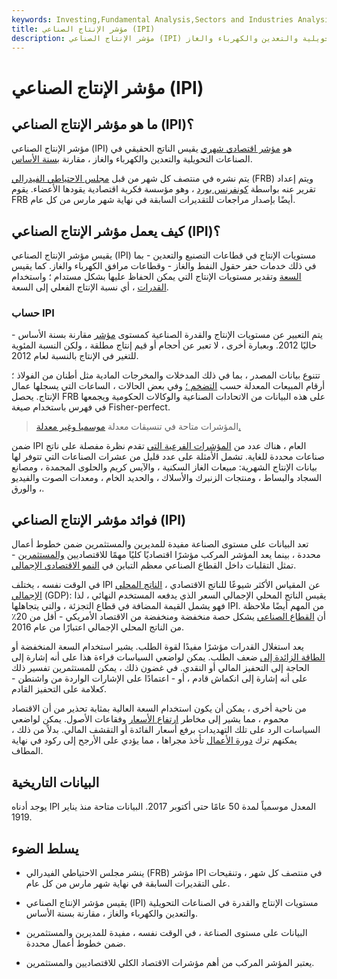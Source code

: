 ```yaml
---
keywords: Investing,Fundamental Analysis,Sectors and Industries Analysis,Sectors and Industries
title: مؤشر الإنتاج الصناعي (IPI)
description: مؤشر الإنتاج الصناعي (IPI) هو مؤشر اقتصادي شهري يقيس الناتج الحقيقي في الصناعات التحويلية والتعدين والكهرباء والغاز.
---
```


# مؤشر الإنتاج الصناعي (IPI)
## ما هو مؤشر الإنتاج الصناعي (IPI)؟

مؤشر الإنتاج الصناعي (IPI) هو [مؤشر اقتصادي شهري](/economic_indicator) يقيس الناتج الحقيقي في الصناعات التحويلية والتعدين والكهرباء والغاز ، مقارنة [بسنة الأساس](/base-year).

يتم نشره في منتصف كل شهر من قبل [مجلس الاحتياطي الفيدرالي](/frb) (FRB) ويتم إعداد تقرير عنه بواسطة [كونفرنس بورد](/conferenceboard) ، وهو مؤسسة فكرية اقتصادية يقودها الأعضاء. يقوم FRB أيضًا بإصدار مراجعات للتقديرات السابقة في نهاية شهر مارس من كل عام.

## كيف يعمل مؤشر الإنتاج الصناعي (IPI)؟

يقيس مؤشر الإنتاج الصناعي (IPI) مستويات الإنتاج في قطاعات التصنيع والتعدين - بما في ذلك خدمات حفر حقول النفط والغاز - وقطاعات مرافق الكهرباء والغاز. كما يقيس [السعة](/capacity) وتقدير مستويات الإنتاج التي يمكن الحفاظ عليها بشكل مستدام ؛ واستخدام [القدرات](/capacityutilizationrate) ، أي نسبة الإنتاج الفعلي إلى السعة.

### حساب IPI

يتم التعبير عن مستويات الإنتاج والقدرة الصناعية كمستوى [مؤشر](/index) مقارنة بسنة الأساس - حاليًا 2012. وبعبارة أخرى ، لا تعبر عن أحجام أو قيم إنتاج مطلقة ، ولكن النسبة المئوية للتغير في الإنتاج بالنسبة لعام 2012.

تتنوع بيانات المصدر ، بما في ذلك المدخلات والمخرجات المادية مثل أطنان من الفولاذ ؛ أرقام المبيعات المعدلة حسب [التضخم ؛](/inflation) وفي بعض الحالات ، الساعات التي يسجلها عمال الإنتاج. يحصل FRB على هذه البيانات من الاتحادات الصناعية والوكالات الحكومية ويجمعها في فهرس باستخدام صيغة Fisher-perfect.

> المؤشرات متاحة في تنسيقات معدلة [موسميا وغير معدلة.](/seasonal-adjustment)

>

ضمن IPI العام ، هناك عدد من [المؤشرات الفرعية التي](/subindex) تقدم نظرة مفصلة على ناتج صناعات محددة للغاية. تشمل الأمثلة على عدد قليل من عشرات الصناعات التي تتوفر لها بيانات الإنتاج الشهرية: مبيعات الغاز السكنية ، والآيس كريم والحلوى المجمدة ، ومصانع السجاد والبساط ، ومنتجات الزنبرك والأسلاك ، والحديد الخام ، ومعدات الصوت والفيديو ، والورق.

## فوائد مؤشر الإنتاج الصناعي (IPI)

تعد البيانات على مستوى الصناعة مفيدة للمديرين والمستثمرين ضمن خطوط أعمال محددة ، بينما يعد المؤشر المركب مؤشرًا اقتصاديًا كليًا مهمًا للاقتصاديين [والمستثمرين](/economist) - تمثل التقلبات داخل القطاع الصناعي معظم التباين في [النمو الاقتصادي الإجمالي](/economicgrowth).

في الوقت نفسه ، يختلف IPI عن المقياس الأكثر شيوعًا للناتج الاقتصادي ، [الناتج المحلي الإجمالي](/gdp) (GDP): يقيس الناتج المحلي الإجمالي السعر الذي يدفعه المستخدم النهائي ، لذا فهو يشمل القيمة المضافة في قطاع التجزئة ، والتي يتجاهلها IPI. من المهم أيضًا ملاحظة أن [القطاع الصناعي](/industrial-goods-sector) يشكل حصة منخفضة ومنخفضة من الاقتصاد الأمريكي - أقل من 20٪ من الناتج المحلي الإجمالي اعتبارًا من عام 2016.

يعد استغلال القدرات مؤشرًا مفيدًا لقوة الطلب. يشير استخدام السعة المنخفضة أو [الطاقة الزائدة إلى](/excesscapacity) ضعف الطلب. يمكن لواضعي السياسات قراءة هذا على أنه إشارة إلى الحاجة إلى التحفيز المالي أو النقدي. في غضون ذلك ، يمكن للمستثمرين تفسير ذلك على أنه إشارة إلى انكماش قادم ، أو - اعتمادًا على الإشارات الواردة من واشنطن - كعلامة على التحفيز القادم.

من ناحية أخرى ، يمكن أن يكون استخدام السعة العالية بمثابة تحذير من أن الاقتصاد محموم ، مما يشير إلى مخاطر [ارتفاع الأسعار](/inflation) وفقاعات الأصول. يمكن لواضعي السياسات الرد على تلك التهديدات برفع أسعار الفائدة أو التقشف المالي. بدلاً من ذلك ، يمكنهم ترك [دورة الأعمال](/businesscycle) تأخذ مجراها ، مما يؤدي على الأرجح إلى ركود في نهاية المطاف.

## البيانات التاريخية

يوجد أدناه IPI المعدل موسمياً لمدة 50 عامًا حتى أكتوبر 2017. البيانات متاحة منذ يناير 1919.

## يسلط الضوء

- ينشر مجلس الاحتياطي الفيدرالي (FRB) مؤشر IPI في منتصف كل شهر ، وتنقيحات على التقديرات السابقة في نهاية شهر مارس من كل عام.

- يقيس مؤشر الإنتاج الصناعي (IPI) مستويات الإنتاج والقدرة في الصناعات التحويلية والتعدين والكهرباء والغاز ، مقارنة بسنة الأساس.

- البيانات على مستوى الصناعة ، في الوقت نفسه ، مفيدة للمديرين والمستثمرين ضمن خطوط أعمال محددة.

- يعتبر المؤشر المركب من أهم مؤشرات الاقتصاد الكلي للاقتصاديين والمستثمرين.

